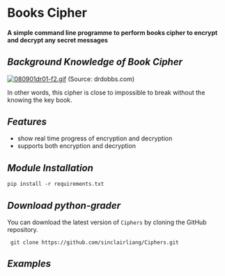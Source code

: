 # Books Cipher ##
#### A simple command line programme to perform books cipher to encrypt and decrypt any secret messages

## ***Background Knowledge of Book Cipher***

[![080901dr01-f2.gif](https://i.postimg.cc/Kj50rBzh/080901dr01-f2.gif)](https://postimg.cc/QKHgjB1f)
(Source: drdobbs.com)

In other words, this cipher is close to impossible to break without the knowing the key book. 

## ***Features***
- show real time progress of encryption and decryption
- supports both encryption and decryption

## ***Module Installation***
` pip install -r requirements.txt `


## ***Download python-grader***

You can download the latest version of `Ciphers` by cloning the GitHub repository.

` git clone https://github.com/sinclairliang/Ciphers.git`

## ***Examples***

